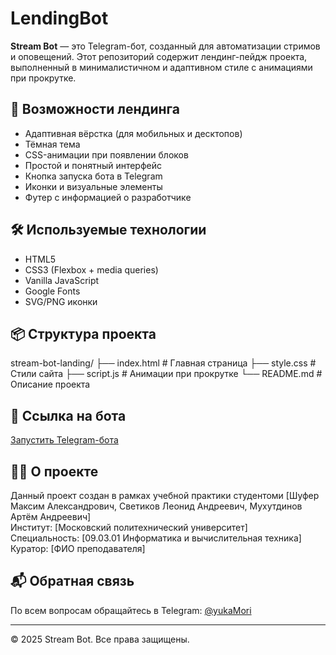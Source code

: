 # LendingBot

**Stream Bot** — это Telegram-бот, созданный для автоматизации стримов и оповещений. Этот репозиторий содержит лендинг-пейдж проекта, выполненный в минималистичном и адаптивном стиле с анимациями при прокрутке.

## 🚀 Возможности лендинга

- Адаптивная вёрстка (для мобильных и десктопов)
- Тёмная тема
- CSS-анимации при появлении блоков
- Простой и понятный интерфейс
- Кнопка запуска бота в Telegram
- Иконки и визуальные элементы
- Футер с информацией о разработчике

## 🛠️ Используемые технологии

- HTML5
- CSS3 (Flexbox + media queries)
- Vanilla JavaScript
- Google Fonts
- SVG/PNG иконки

## 📦 Структура проекта

stream-bot-landing/
├── index.html # Главная страница
├── style.css # Стили сайта
├── script.js # Анимации при прокрутке
└── README.md # Описание проекта


## 🔗 Ссылка на бота

[Запустить Telegram-бота](https://t.me/ИМЯ_БОТА)

## 👨‍🎓 О проекте

Данный проект создан в рамках учебной практики студентоми [Шуфер Максим Александрович, Светиков Леонид Андреевич, Мухутдинов Артём Андреевич]  
Институт: [Московский политехнический университет]  
Специальность: [09.03.01 Информатика и вычислительная техника]  
Куратор: [ФИО преподавателя]

## 📬 Обратная связь

По всем вопросам обращайтесь в Telegram: [@yukaMori](https://t.me/@yukaMori)

---

© 2025 Stream Bot. Все права защищены.
